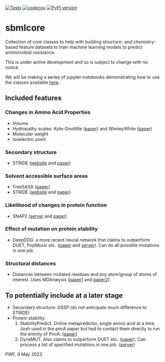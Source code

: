 [![Tests](https://github.com/fowler-lab/sbmlcore/actions/workflows/tests.yaml/badge.svg)](https://github.com/fowler-lab/sbmlcore/actions/workflows/tests.yaml)
[![codecov](https://codecov.io/gh/fowler-lab/sbmlcore/branch/main/graph/badge.svg?token=P44BPYQBFS)](https://codecov.io/gh/fowler-lab/sbmlcore)
[![PyPI version](https://badge.fury.io/py/sbmlcore.svg)](https://badge.fury.io/py/sbmlcore)

# sbmlcore
Collection of core classes to help with building structure- and chemistry-based feature datasets to train machine learning models to predict antimicrobial resistance.

This is under active development and so is subject to change with no notice.

We will be making a series of jupyter-notebooks demonstrating how to use the classes available [here](https://github.com/fowler-lab/sbmlcore-tutorials).

## Included features

### Changes in Amino Acid Properties

- Volume
- Hydropathy scales: Kyte-Doolittle ([paper](https://www.sciencedirect.com/science/article/abs/pii/0022283682905150?via%3Dihub)) and WimleyWhite ([paper](https://www.nature.com/articles/nsb1096-842))
- Molecular weight
- Isoelectric point

### Secondary structure

- STRIDE ([website](http://webclu.bio.wzw.tum.de/stride/) and [paper](https://onlinelibrary.wiley.com/doi/10.1002/prot.340230412))

### Solvent accessible surface areas

- FreeSASA ([paper](https://f1000research.com/articles/5-189/v1))
- STRIDE ([website](http://webclu.bio.wzw.tum.de/stride/) and [paper](https://onlinelibrary.wiley.com/doi/10.1002/prot.340230412))

### Likelihood of changes in protein function

- SNAP2 ([server](https://www.rostlab.org/services/snap/) and [paper](https://bmcgenomics.biomedcentral.com/articles/10.1186/1471-2164-16-S8-S1))

### Effect of mutation on protein stability

- DeepDDG: a more recent neural network that claims to outperform DUET, PopMusic etc. ([paper](https://pubs.acs.org/doi/10.1021/acs.jcim.8b00697) and  [server](http://protein.org.cn/ddg.html)). Can do all possible mutations in one job.

### Structural distances

- Distances between mutated residues and any atom/group of atoms of interest. Uses MDAnalysis ([paper1](https://www.ncbi.nlm.nih.gov/pmc/articles/PMC3144279/) and [paper2](https://conference.scipy.org/proceedings/scipy2016/oliver_beckstein.html)).

## To potentially include at a later stage
 - Secondary structure: DSSP (do not anticipate much difference to STRIDE)
 - Protein stability:
    1. StabilityPredict. Online metapredictor, single amino acid at a time. Josh used in the pncA paper but had to contact them directly to run the entirity of PncA. ([paper](https://www.jbc.org/article/S0021-9258(20)34176-4/fulltext))
    2. DynaMUT. Also claims to outperform DUET etc. ([paper](https://academic.oup.com/nar/article/46/W1/W350/4990022)). Can process a list of specified mutations in one job. ([server](http://biosig.unimelb.edu.au/dynamut/))

PWF, 9 May 2023
